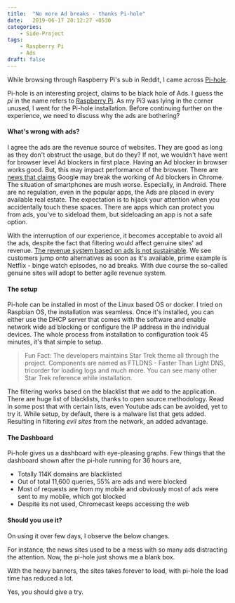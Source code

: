 ```yaml
---
title:  "No more Ad breaks - thanks Pi-hole"
date:   2019-06-17 20:12:27 +0530
categories:
    - Side-Project
tags:
    - Raspberry Pi
    - Ads
draft: false
---
```


While browsing through Raspberry Pi's sub in Reddit, I came across [Pi-hole](https://pi-hole.net/).

Pi-hole is an interesting project, claims to be black hole of Ads. I guess the *pi* in the name refers to [Raspberry Pi](https://en.wikipedia.org/wiki/Raspberry_Pi). As my Pi3 was lying in the corner unused, I went for the Pi-hole installation. Before continuing further on the experience, we need to discuss why the ads are bothering?


#### What's wrong with ads?

I agree the ads are the revenue source of websites. They are good as long as they don't obstruct the usage, but do they? If not, we wouldn't have went for browser level Ad blockers in first place. Having an Ad blocker in browser works good. But, this may impact performance of the browser. There are [news that claims](https://www.wired.com/story/google-chrome-ad-blockers-extensions-api/) Google may break the working of Ad blockers in Chrome. The situation of smartphones are mush worse. Especially, in Android. There are no regulation, even in the popular apps, the Ads are placed in every available real estate. The expectation is to hijack your attention when you accidentally touch these spaces. There are apps which can protect you from ads, you've to sideload them, but sideloading an app is not a safe option.

With the interruption of our experience, it becomes acceptable to avoid all the ads, despite the fact that filtering would affect genuine sites' ad revenue. [The revenue system based on ads is not sustainable](https://medium.com/newco/the-curse-of-ad-revenue-723b0478d0e4). We see customers jump onto alternatives as soon as it's available, prime example is Netflix - binge watch episodes, no ad breaks. With due course the so-called genuine sites will adopt to better agile revenue system.

#### The setup
Pi-hole can be installed in most of the Linux based OS or docker. I tried on Raspbian OS, the installation was seamless. Once it's installed, you can either use the DHCP server that comes with the software and enable network wide ad blocking or configure the IP address in the individual devices. The whole process from installation to configuration took 45 minutes, it's that simple to setup.

>Fun Fact: The developers maintains Star Trek theme all through the project. Components are named as FTLDNS - Faster Than Light DNS, tricorder for loading logs and much more. You can see many other Star Trek reference while installation.

The filtering works based on the blacklist that we add to the application. There are huge list of blacklists, thanks to open source methodology. Read in some post that with certain lists, even Youtube ads can be avoided, yet to try it.
While setup, by default, there is a malware list that gets added. Resulting in filtering *evil sites* from the network, an added advantage.


#### The Dashboard

Pi-hole gives us a dashboard with eye-pleasing graphs. Few things that the dashboard shown after the pi-hole running for 36 hours are,
* Totally 114K domains are blacklisted
* Out of total 11,600 queries, 55% are ads and were blocked
* Most of requests are from my mobile and obviously most of ads were sent to my mobile, which got blocked
* Despite its not used, Chromecast keeps accessing the web

#### Should you use it?
On using it over few days, I observe the below changes.

For instance, the news sites used to be a mess with so many ads distracting the attention. Now, the pi-hole just shows me a blank box.

With the heavy banners, the sites takes forever to load, with pi-hole the load time has reduced a lot.


Yes, you should give a try.

